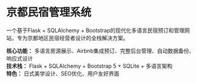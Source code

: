 # 京都民宿管理系统

一个基于Flask + SQLAlchemy + Bootstrap的现代化多语言民宿预订和管理网站，专为京都地区民宿经营者设计的全栈解决方案。

**核心功能：** 多语言房源展示、Airbnb集成预订、完整后台管理、自动数据备份、响应式设计  
**技术栈：** Flask + SQLAlchemy + Bootstrap 5 + SQLite + 多语言架构  
**特色：** 日式美学设计、SEO优化、用户友好界面

